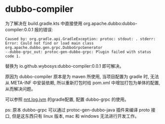 # dubbo-compiler

为了解决在 build.gradle.kts 中直接使用 org.apache.dubbo:dubbo-compiler:0.0.1 报的错误:

``` log
Caused by: org.gradle.api.GradleException: protoc: stdout: . stderr: Error: Could not find or load main class org.apache.dubbo.gen.grpc.DubboGrpcGenerator
--dubbo-grpc_out: protoc-gen-dubbo-grpc: Plugin failed with status code 1.
```

替换为 io.github.wybosys:dubbo-compiler:0.0.1 即可解决。

原因为 dubbo-compiler 原本是为 maven 所使用, 当项目配置为 gradle 时, 无法从 META-INF 中安装依赖, 所以重新打包时给 pom.xml 中增加打包为单体的配置, 从而解决问题。

可以参照 [nnt.log.jvm](https://github.com/wybosys/nnt.logic.jvm/blob/v1.0/dubbo.prj/build.gradle.kts) 的gradle配置, 配置 dubbo-grpc 的使用。

ps: 原本 dubbo-grpc 可以通过 protoc-gen-dubbo-java 插件来编译 proto 接口, 但是这东西只有 linux 版本, mac 和 windows 无法进行开发工作。

